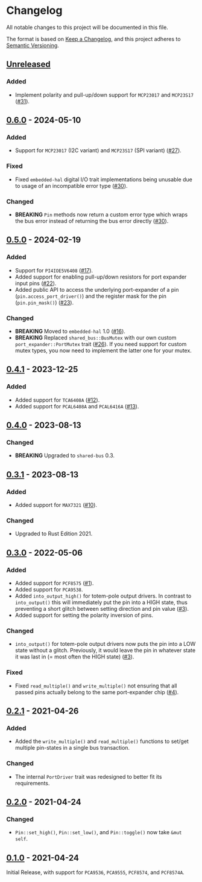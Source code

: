 # Changelog
All notable changes to this project will be documented in this file.

The format is based on [Keep a Changelog](https://keepachangelog.com/en/1.0.0/),
and this project adheres to [Semantic Versioning](https://semver.org/spec/v2.0.0.html).

## [Unreleased]
### Added
- Implement polarity and pull-up/down support for `MCP23017` and `MCP23S17` ([#31]).

[#31]: https://github.com/Rahix/port-expander/pull/31


## [0.6.0] - 2024-05-10
### Added
- Support for `MCP23017` (I2C variant) and `MCP23S17` (SPI variant) ([#27]).

### Fixed
- Fixed `embedded-hal` digital I/O trait implementations being unusable due to
  usage of an incompatible error type ([#30]).

### Changed
- **BREAKING** `Pin` methods now return a custom error type which wraps the bus
  error instead of returning the bus error directly ([#30]).

[#27]: https://github.com/Rahix/port-expander/pull/27
[#30]: https://github.com/Rahix/port-expander/pull/30


## [0.5.0] - 2024-02-19
### Added
- Support for `PI4IOE5V6408` ([#17]).
- Added support for enabling pull-up/down resistors for port expander input
  pins ([#22]).
- Added public API to access the underlying port-expander of a pin
  (`pin.access_port_driver()`) and the register mask for the pin
  (`pin.pin_mask()`) ([#23]).

### Changed
- **BREAKING** Moved to `embedded-hal` 1.0 ([#16]).
- **BREAKING** Replaced `shared_bus::BusMutex` with our own custom
  `port_expander::PortMutex` trait ([#26]).  If you need support for custom
  mutex types, you now need to implement the latter one for your mutex.

[#16]: https://github.com/Rahix/port-expander/pull/16
[#17]: https://github.com/Rahix/port-expander/pull/17
[#22]: https://github.com/Rahix/port-expander/pull/22
[#23]: https://github.com/Rahix/port-expander/pull/23
[#26]: https://github.com/Rahix/port-expander/pull/26


## [0.4.1] - 2023-12-25
### Added
- Added support for `TCA6408A` ([#12]).
- Added support for `PCAL6408A` and `PCAL6416A` ([#13]).

[#12]: https://github.com/Rahix/port-expander/pull/12
[#13]: https://github.com/Rahix/port-expander/pull/13


## [0.4.0] - 2023-08-13
### Changed
- **BREAKING** Upgraded to `shared-bus` 0.3.


## [0.3.1] - 2023-08-13
### Added
- Added support for `MAX7321` ([#10]).

### Changed
- Upgraded to Rust Edition 2021.

[#10]: https://github.com/Rahix/port-expander/pull/10


## [0.3.0] - 2022-05-06
### Added
- Added support for `PCF8575` ([#1]).
- Added support for `PCA9538`.
- Added `into_output_high()` for totem-pole output drivers.  In contrast to
  `into_output()` this will immediately put the pin into a HIGH state, thus
  preventing a short glitch between setting direction and pin value ([#3]).
- Added support for setting the polarity inversion of pins.

### Changed
- `into_output()` for totem-pole output drivers now puts the pin into a LOW
  state without a glitch.  Previously, it would leave the pin in whatever state
  it was last in (= most often the HIGH state)  ([#3]).

### Fixed
- Fixed `read_multiple()` and `write_multiple()` not ensuring that all passed
  pins actually belong to the same port-expander chip ([#4]).

[#1]: https://github.com/Rahix/port-expander/pull/1
[#3]: https://github.com/Rahix/port-expander/pull/3
[#4]: https://github.com/Rahix/port-expander/pull/4


## [0.2.1] - 2021-04-26
### Added
- Added the `write_multiple()` and `read_multiple()` functions to set/get
  multiple pin-states in a single bus transaction.

### Changed
- The internal `PortDriver` trait was redesigned to better fit its requirements.


## [0.2.0] - 2021-04-24
### Changed
- `Pin::set_high()`, `Pin::set_low()`, and `Pin::toggle()` now take `&mut self`.

## [0.1.0] - 2021-04-24
Initial Release, with support for `PCA9536`, `PCA9555`, `PCF8574`, and
`PCF8574A`.

[Unreleased]: https://github.com/rahix/port-expander/compare/v0.6.0...HEAD
[0.6.0]: https://github.com/rahix/port-expander/compare/v0.5.0...v0.6.0
[0.5.0]: https://github.com/rahix/port-expander/compare/v0.4.1...v0.5.0
[0.4.1]: https://github.com/rahix/port-expander/compare/v0.4.0...v0.4.1
[0.4.0]: https://github.com/rahix/port-expander/compare/v0.3.1...v0.4.0
[0.3.1]: https://github.com/rahix/port-expander/compare/v0.3.0...v0.3.1
[0.3.0]: https://github.com/rahix/port-expander/compare/v0.2.1...v0.3.0
[0.2.1]: https://github.com/rahix/port-expander/compare/v0.2.0...v0.2.1
[0.2.0]: https://github.com/rahix/port-expander/compare/v0.1.0...v0.2.0
[0.1.0]: https://github.com/rahix/port-expander/releases/tag/v0.1.0
